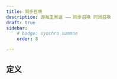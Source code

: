 ```yaml
---
title: 同步召唤
description: 游戏王黑话 —— 同步召唤 同调召唤
draft: true
sidebar:
    # badge: synchro summon
    order: 8

---
```


## 定义
